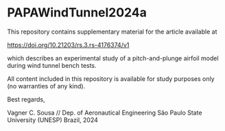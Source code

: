 # PAPAWindTunnel2024a
This repository contains supplementary material for the article available at

https://doi.org/10.21203/rs.3.rs-4176374/v1

which describes an experimental study of a pitch-and-plunge airfoil model during wind tunnel bench tests.

All content included in this repository is available for study purposes only (no warranties of any kind).

Best regards,

Vagner C. Sousa // 
Dep. of Aeronautical Engineering
São Paulo State University (UNESP)
Brazil, 2024

